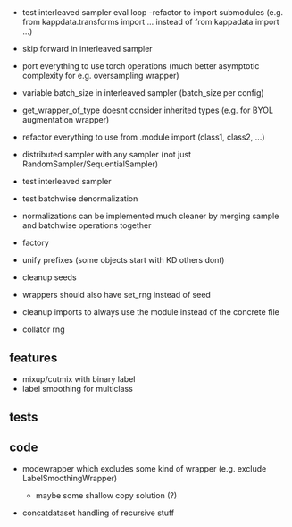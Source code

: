 ##

- test interleaved sampler eval loop
-refactor to import submodules (e.g. from kappdata.transforms import ... instead of from kappadata import ...)

- skip forward in interleaved sampler
- port everything to use torch operations (much better asymptotic complexity for e.g. oversampling wrapper)
- variable batch_size in interleaved sampler (batch_size per config)
- get_wrapper_of_type doesnt consider inherited types (e.g. for BYOL augmentation wrapper)
- refactor everything to use from .module import (class1, class2, ...)
- distributed sampler with any sampler (not just RandomSampler/SequentialSampler)
- test interleaved sampler
- test batchwise denormalization
- normalizations can be implemented much cleaner by merging sample and batchwise operations together
- factory

- unify prefixes (some objects start with KD others dont)

- cleanup seeds
- wrappers should also have set_rng instead of seed

- cleanup imports to always use the module instead of the concrete file

- collator rng

## features

- mixup/cutmix with binary label
- label smoothing for multiclass

## tests

## code

- modewrapper which excludes some kind of wrapper (e.g. exclude LabelSmoothingWrapper)
    - maybe some shallow copy solution (?)

- concatdataset handling of recursive stuff
